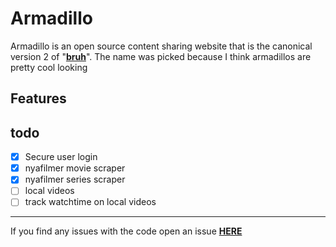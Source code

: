 # Armadillo
Armadillo is an open source content sharing website that is the canonical version 2 of "**[bruh](https://github.com/ffamilyfriendly/bruh)**".
The name was picked because I think armadillos are pretty cool looking

## Features


## todo
- [X] Secure user login
- [X] nyafilmer movie scraper
- [X] nyafilmer series scraper
- [ ] local videos
- [ ] track watchtime on local videos

---
If you find any issues with the code open an issue [**HERE**](https://github.com/ffamilyfriendly/Armadillo/issues)